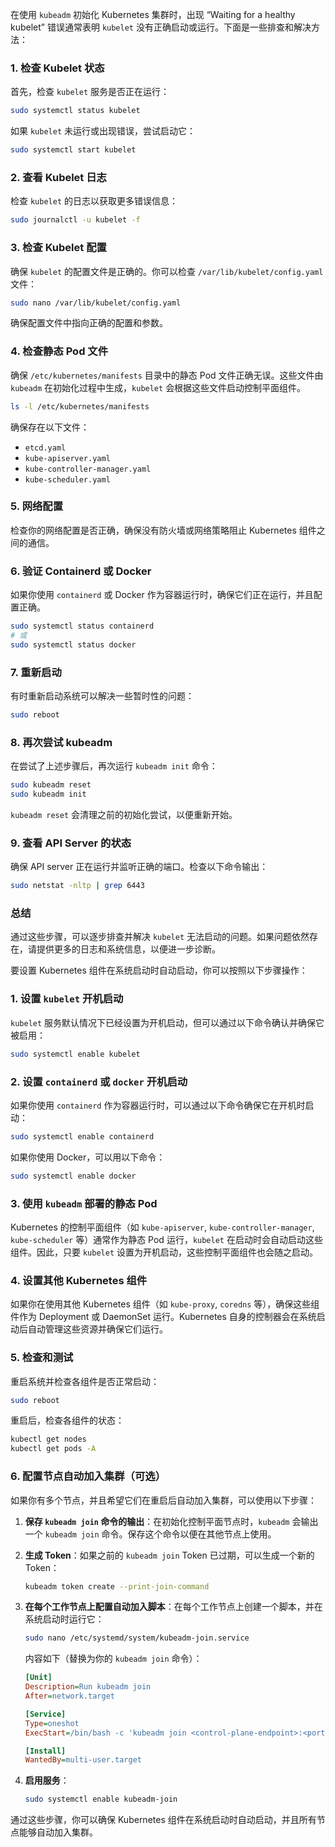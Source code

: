 在使用 `kubeadm` 初始化 Kubernetes 集群时，出现 “Waiting for a healthy kubelet” 错误通常表明 `kubelet` 没有正确启动或运行。下面是一些排查和解决方法：

### 1. 检查 Kubelet 状态

首先，检查 `kubelet` 服务是否正在运行：

```bash
sudo systemctl status kubelet
```

如果 `kubelet` 未运行或出现错误，尝试启动它：

```bash
sudo systemctl start kubelet
```

### 2. 查看 Kubelet 日志

检查 `kubelet` 的日志以获取更多错误信息：

```bash
sudo journalctl -u kubelet -f
```

### 3. 检查 Kubelet 配置

确保 `kubelet` 的配置文件是正确的。你可以检查 `/var/lib/kubelet/config.yaml` 文件：

```bash
sudo nano /var/lib/kubelet/config.yaml
```

确保配置文件中指向正确的配置和参数。

### 4. 检查静态 Pod 文件

确保 `/etc/kubernetes/manifests` 目录中的静态 Pod 文件正确无误。这些文件由 `kubeadm` 在初始化过程中生成，`kubelet` 会根据这些文件启动控制平面组件。

```bash
ls -l /etc/kubernetes/manifests
```

确保存在以下文件：

- `etcd.yaml`
- `kube-apiserver.yaml`
- `kube-controller-manager.yaml`
- `kube-scheduler.yaml`

### 5. 网络配置

检查你的网络配置是否正确，确保没有防火墙或网络策略阻止 Kubernetes 组件之间的通信。

### 6. 验证 Containerd 或 Docker

如果你使用 `containerd` 或 Docker 作为容器运行时，确保它们正在运行，并且配置正确。

```bash
sudo systemctl status containerd
# 或
sudo systemctl status docker
```

### 7. 重新启动

有时重新启动系统可以解决一些暂时性的问题：

```bash
sudo reboot
```

### 8. 再次尝试 kubeadm

在尝试了上述步骤后，再次运行 `kubeadm init` 命令：

```bash
sudo kubeadm reset
sudo kubeadm init
```

`kubeadm reset` 会清理之前的初始化尝试，以便重新开始。

### 9. 查看 API Server 的状态

确保 API server 正在运行并监听正确的端口。检查以下命令输出：

```bash
sudo netstat -nltp | grep 6443
```

### 总结

通过这些步骤，可以逐步排查并解决 `kubelet` 无法启动的问题。如果问题依然存在，请提供更多的日志和系统信息，以便进一步诊断。

要设置 Kubernetes 组件在系统启动时自动启动，你可以按照以下步骤操作：

### 1. 设置 `kubelet` 开机启动

`kubelet` 服务默认情况下已经设置为开机启动，但可以通过以下命令确认并确保它被启用：

```bash
sudo systemctl enable kubelet
```

### 2. 设置 `containerd` 或 `docker` 开机启动

如果你使用 `containerd` 作为容器运行时，可以通过以下命令确保它在开机时启动：

```bash
sudo systemctl enable containerd
```

如果你使用 Docker，可以用以下命令：

```bash
sudo systemctl enable docker
```

### 3. 使用 `kubeadm` 部署的静态 Pod

Kubernetes 的控制平面组件（如 `kube-apiserver`, `kube-controller-manager`, `kube-scheduler` 等）通常作为静态 Pod 运行，`kubelet` 在启动时会自动启动这些组件。因此，只要 `kubelet` 设置为开机启动，这些控制平面组件也会随之启动。

### 4. 设置其他 Kubernetes 组件

如果你在使用其他 Kubernetes 组件（如 `kube-proxy`, `coredns` 等），确保这些组件作为 Deployment 或 DaemonSet 运行。Kubernetes 自身的控制器会在系统启动后自动管理这些资源并确保它们运行。

### 5. 检查和测试

重启系统并检查各组件是否正常启动：

```bash
sudo reboot
```

重启后，检查各组件的状态：

```bash
kubectl get nodes
kubectl get pods -A
```

### 6. 配置节点自动加入集群（可选）

如果你有多个节点，并且希望它们在重启后自动加入集群，可以使用以下步骤：

1. **保存 `kubeadm join` 命令的输出**：在初始化控制平面节点时，`kubeadm` 会输出一个 `kubeadm join` 命令。保存这个命令以便在其他节点上使用。

2. **生成 Token**：如果之前的 `kubeadm join` Token 已过期，可以生成一个新的 Token：

    ```bash
    kubeadm token create --print-join-command
    ```

3. **在每个工作节点上配置自动加入脚本**：在每个工作节点上创建一个脚本，并在系统启动时运行它：

    ```bash
    sudo nano /etc/systemd/system/kubeadm-join.service
    ```

    内容如下（替换为你的 `kubeadm join` 命令）：

    ```ini
    [Unit]
    Description=Run kubeadm join
    After=network.target

    [Service]
    Type=oneshot
    ExecStart=/bin/bash -c 'kubeadm join <control-plane-endpoint>:<port> --token <token> --discovery-token-ca-cert-hash sha256:<hash>'

    [Install]
    WantedBy=multi-user.target
    ```

4. **启用服务**：

    ```bash
    sudo systemctl enable kubeadm-join
    ```

通过这些步骤，你可以确保 Kubernetes 组件在系统启动时自动启动，并且所有节点能够自动加入集群。